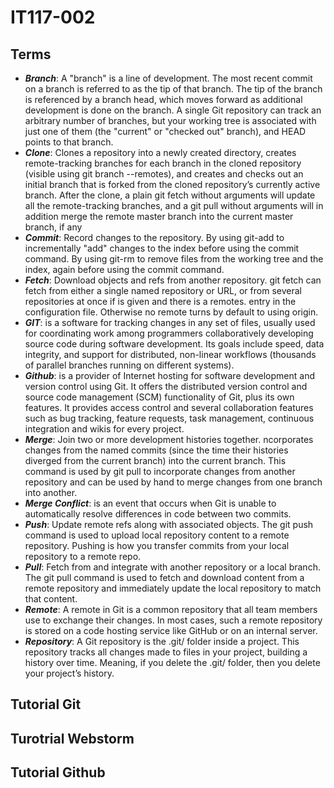 # IT117-002
## **Terms**
- ***Branch***: A "branch" is a line of development. The most recent commit on a branch is referred to as the tip of that branch. The tip of the branch is referenced by a branch head, which moves forward as additional development is done on the branch. A single Git repository can track an arbitrary number of branches, but your working tree is associated with just one of them (the "current" or "checked out" branch), and HEAD points to that branch.
- ***Clone***: Clones a repository into a newly created directory, creates remote-tracking branches for each branch in the cloned repository (visible using git branch --remotes), and creates and checks out an initial branch that is forked from the cloned repository’s currently active branch. After the clone, a plain git fetch without arguments will update all the remote-tracking branches, and a git pull without arguments will in addition merge the remote master branch into the current master branch, if any 
- ***Commit***:  Record changes to the repository. By using git-add to incrementally "add" changes to the index before using the commit command. By using git-rm to remove files from the working tree and the index, again before using the commit command.
- ***Fetch***: Download objects and refs from another repository. git fetch can fetch from either a single named repository or URL, or from several repositories at once if <group> is given and there is a remotes.<group> entry in the configuration file. Otherwise no remote turns by default to using origin.
- ***GIT***: is a software for tracking changes in any set of files, usually used for coordinating work among programmers collaboratively developing source code during software development. Its goals include speed, data integrity, and support for distributed, non-linear workflows (thousands of parallel branches running on different systems).
- ***Github***: is a provider of Internet hosting for software development and version control using Git. It offers the distributed version control and source code management (SCM) functionality of Git, plus its own features. It provides access control and several collaboration features such as bug tracking, feature requests, task management, continuous integration and wikis for every project.
- ***Merge***: Join two or more development histories together. ncorporates changes from the named commits (since the time their histories diverged from the current branch) into the current branch. This command is used by git pull to incorporate changes from another repository and can be used by hand to merge changes from one branch into another.
- ***Merge Conflict***: is an event that occurs when Git is unable to automatically resolve differences in code between two commits.
- ***Push***: Update remote refs along with associated objects. The git push command is used to upload local repository content to a remote repository. Pushing is how you transfer commits from your local repository to a remote repo.
- ***Pull***: Fetch from and integrate with another repository or a local branch. The git pull command is used to fetch and download content from a remote repository and immediately update the local repository to match that content.
- ***Remote***: A remote in Git is a common repository that all team members use to exchange their changes. In most cases, such a remote repository is stored on a code hosting service like GitHub or on an internal server.
- ***Repository***: A Git repository is the .git/ folder inside a project. This repository tracks all changes made to files in your project, building a history over time. Meaning, if you delete the .git/ folder, then you delete your project’s history.


## **Tutorial Git**

## **Turotrial Webstorm**

## **Tutorial Github**

